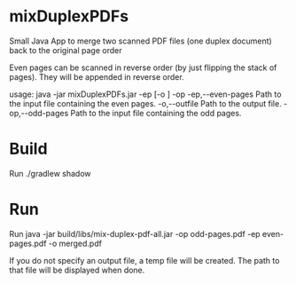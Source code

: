 # mixDuplexPDFs
Small Java App to merge two scanned PDF files (one duplex document) back to the original page order

Even pages can be scanned in reverse order (by just flipping the stack of pages). They will be appended in reverse order.

usage: java -jar mixDuplexPDFs.jar -ep <arg> [-o <arg>] -op <arg>
 -ep,--even-pages <arg>   Path to the input file containing the even
                          pages.
 -o,--outfile <arg>       Path to the output file.
 -op,--odd-pages <arg>    Path to the input file containing the odd pages.

# Build

Run ./gradlew shadow

# Run
Run java -jar build/libs/mix-duplex-pdf-all.jar -op odd-pages.pdf -ep even-pages.pdf -o merged.pdf

If you do not specify an output file, a temp file will be created. The path to that file will be displayed when done.
